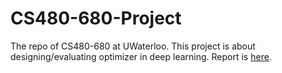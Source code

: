 # CS480-680-Project
The repo of CS480-680 at UWaterloo. This project is about designing/evaluating optimizer in deep learning. Report is [here](./CS680_Report.pd).